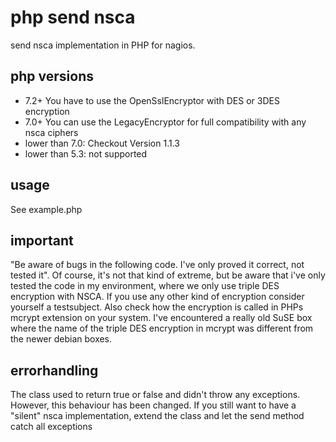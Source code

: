 php send nsca
=============

send nsca implementation in PHP for nagios.

php versions
------------
- 7.2+ You have to use the OpenSslEncryptor with DES or 3DES encryption
- 7.0+ You can use the LegacyEncryptor for full compatibility with any nsca ciphers
- lower than 7.0: Checkout Version 1.1.3
- lower than 5.3: not supported


usage
-----

See example.php


important
---------

"Be aware of bugs in the following code. I've only proved it correct, not tested it". Of course, it's not that kind of extreme, but be aware that i've only tested the code in my environment, where we only use triple DES encryption with NSCA. If you use any other kind of encryption consider yourself a testsubject. Also check how the encryption is called in PHPs mcrypt extension on your system. I've encountered a really old SuSE box where the name of the triple DES encryption in mcrypt was different from the newer debian boxes.

errorhandling
-------------

The class used to return true or false and didn't throw any exceptions. However, 
this behaviour has been changed. If you still want to have a "silent" nsca implementation, extend the class and let the send method catch all exceptions
